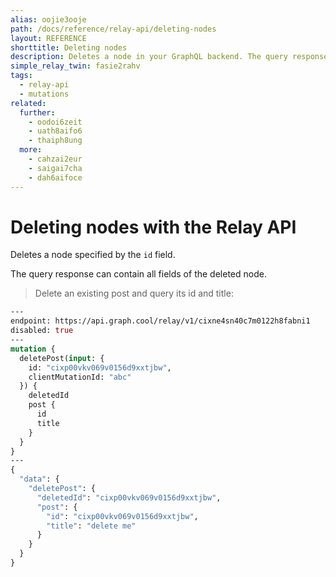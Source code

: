 ```yaml
---
alias: oojie3ooje
path: /docs/reference/relay-api/deleting-nodes
layout: REFERENCE
shorttitle: Deleting nodes
description: Deletes a node in your GraphQL backend. The query response can contain all fields of the deleted node.
simple_relay_twin: fasie2rahv
tags:
  - relay-api
  - mutations
related:
  further:
    - oodoi6zeit
    - uath8aifo6
    - thaiph8ung
  more:
    - cahzai2eur
    - saigai7cha
    - dah6aifoce
---
```


# Deleting nodes with the Relay API

Deletes a node specified by the `id` field.

The query response can contain all fields of the deleted node.

> Delete an existing post and query its id and title:

```graphql
---
endpoint: https://api.graph.cool/relay/v1/cixne4sn40c7m0122h8fabni1
disabled: true
---
mutation {
  deletePost(input: {
    id: "cixp00vkv069v0156d9xxtjbw",
    clientMutationId: "abc"
  }) {
    deletedId
    post {
      id
      title
    }
  }
}
---
{
  "data": {
    "deletePost": {
      "deletedId": "cixp00vkv069v0156d9xxtjbw",
      "post": {
        "id": "cixp00vkv069v0156d9xxtjbw",
        "title": "delete me"
      }
    }
  }
}
```
